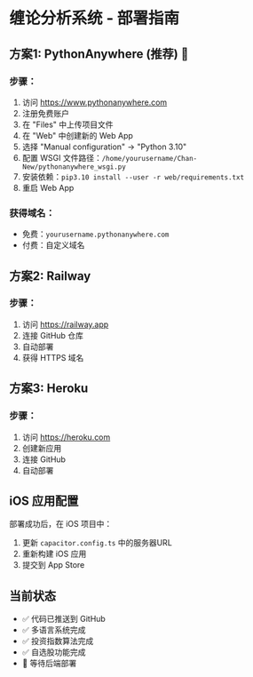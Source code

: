 # 缠论分析系统 - 部署指南

## 方案1: PythonAnywhere (推荐) 🎯

### 步骤：
1. 访问 https://www.pythonanywhere.com
2. 注册免费账户
3. 在 "Files" 中上传项目文件
4. 在 "Web" 中创建新的 Web App
5. 选择 "Manual configuration" -> "Python 3.10"
6. 配置 WSGI 文件路径：`/home/yourusername/Chan-New/pythonanywhere_wsgi.py`
7. 安装依赖：`pip3.10 install --user -r web/requirements.txt`
8. 重启 Web App

### 获得域名：
- 免费：`yourusername.pythonanywhere.com`
- 付费：自定义域名

## 方案2: Railway

### 步骤：
1. 访问 https://railway.app
2. 连接 GitHub 仓库
3. 自动部署
4. 获得 HTTPS 域名

## 方案3: Heroku

### 步骤：
1. 访问 https://heroku.com
2. 创建新应用
3. 连接 GitHub
4. 自动部署

## iOS 应用配置

部署成功后，在 iOS 项目中：
1. 更新 `capacitor.config.ts` 中的服务器URL
2. 重新构建 iOS 应用
3. 提交到 App Store

## 当前状态
- ✅ 代码已推送到 GitHub
- ✅ 多语言系统完成
- ✅ 投资指数算法完成
- ✅ 自选股功能完成
- 🔄 等待后端部署
